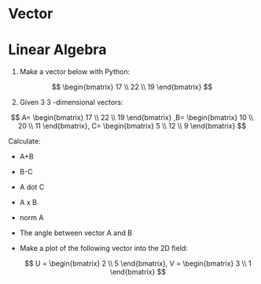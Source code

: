 # Vector
# Linear Algebra

1. Make a vector below with Python:

  $$
  \begin{bmatrix}
  17 \\
  22 \\
  19
  \end{bmatrix}
  $$

2. Given 3 3 -dimensional vectors:
   
$$
A=
\begin{bmatrix}
17 \\
22 \\
19
\end{bmatrix}
,B=
\begin{bmatrix}
10 \\
20 \\
11
\end{bmatrix},
C=
\begin{bmatrix}
5 \\
12 \\
9
\end{bmatrix}
$$

Calculate:
  - A+B
  - B-C
  - A dot C
  - A x B
  - norm A
  - The angle between vector A and B

- Make a plot of the following vector into the 2D field:

  $$
  U =
  \begin{bmatrix}
  2 \\ 5
  \end{bmatrix},
  V =
  \begin{bmatrix}
  3 \\ 1
  \end{bmatrix}
  $$
